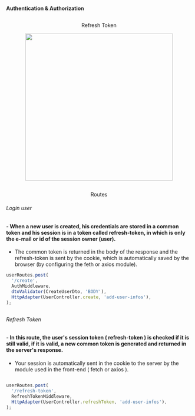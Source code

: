 #### Authentication & Authorization 

##

<p align="center">
 Refresh Token
</p>

<p align="center">
    <IMG height="400" src="https://user-images.githubusercontent.com/69175890/202930289-61665a3d-f0d7-49a6-aa5d-1d02986a19d9.png">
</p>

##

<p align="center">
 Routes
</p>



###### Login user 

#### - When a new user is created, his credentials are stored in a common token and his session is in a token called refresh-token, in which is only the e-mail or id of the session owner (user).

- The common token is returned in the body of the response and the refresh-token is sent by the cookie, which is automatically saved by the browser (by configuring the feth or axios module).

```js
userRoutes.post(
  '/create',
  AuthMiddleware,
  dtoValidator(CreateUserDto, 'BODY'),
  HttpAdapter(UserController.create, 'add-user-infos'),
);
```

##

###### Refresh Token 

#### - In this route, the user's session token ( refresh-token ) is checked if it is still valid, if it is valid, a new common token is generated and returned in the server's response.

- Your session is automatically sent in the cookie to the server by the module used in the front-end ( fetch or axios ).

```js 

userRoutes.post(
  '/refresh-token',
  RefreshTokenMiddleware,
  HttpAdapter(UserController.refreshToken, 'add-user-infos'),
);

```



